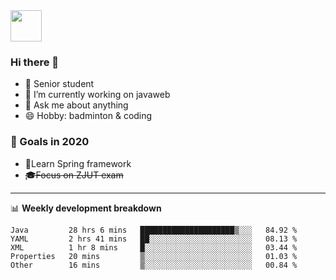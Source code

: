 <img src="https://github.com/egoist/egoist/raw/master/balloon.gif" width="50">

### Hi there 🐏

- 🌱 Senior student
- 🔭 I’m currently working on javaweb
- 💬 Ask me about anything
- 😄 Hobby: badminton & coding

### 🚀 Goals in 2020
+ 🍃Learn Spring framework
+ ~~🎓Focus on ZJUT exam~~
-------

📊 **Weekly development breakdown**
<!--START_SECTION:waka-->
```text
Java         28 hrs 6 mins   █████████████████████▒░░░   84.92 % 
YAML         2 hrs 41 mins   ██░░░░░░░░░░░░░░░░░░░░░░░   08.13 % 
XML          1 hr 8 mins     █░░░░░░░░░░░░░░░░░░░░░░░░   03.44 % 
Properties   20 mins         ▒░░░░░░░░░░░░░░░░░░░░░░░░   01.03 % 
Other        16 mins         ▒░░░░░░░░░░░░░░░░░░░░░░░░   00.84 % 
```
<!--END_SECTION:waka-->
